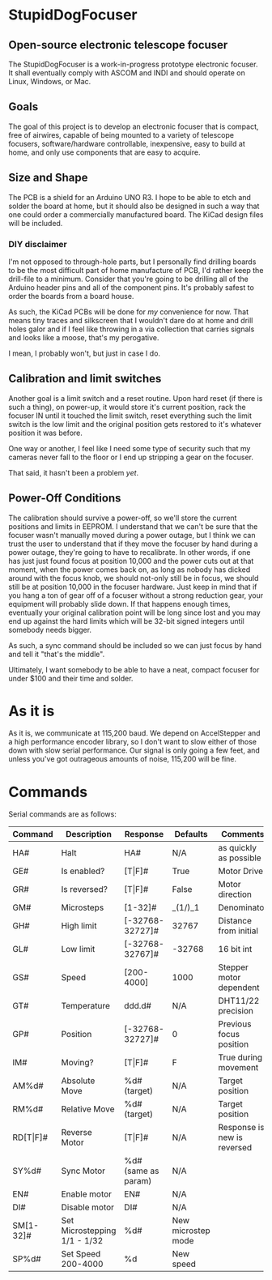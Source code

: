 # StupidDogFocuser

## Open-source electronic telescope focuser

The StupidDogFocuser is a work-in-progress prototype electronic focuser. It shall eventually comply with ASCOM and INDI and should operate on Linux, Windows, or Mac.

## Goals

The goal of this project is to develop an electronic focuser that is compact, free of airwires, capable of being mounted to a variety of telescope focusers, software/hardware controllable, inexpensive, easy to build at home, and only use components that are easy to acquire.

## Size and Shape

The PCB is a shield for an Arduino UNO R3. I hope to be able to etch and solder the board at home, but it should also be designed in such a way that one could order a commercially manufactured board. The KiCad design files will be included.

### DIY disclaimer
I'm not opposed to through-hole parts, but I personally find drilling boards to be the most difficult part of home manufacture of PCB, I'd rather keep the drill-file to a minimum. Consider that you're going to be drilling all of the Arduino header pins and all of the component pins. It's probably safest to order the boards from a board house.

As such, the KiCad PCBs will be done for _my_ convenience for now. That means tiny traces and silkscreen that I wouldn't dare do at home and drill holes galor and if I feel like throwing in a via collection that carries signals and looks like a moose, that's my perogative.

I mean, I probably won't, but just in case I do.

## Calibration and limit switches

Another goal is a limit switch and a reset routine. Upon hard reset (if there is such a thing), on power-up, it would store it's current position, rack the focuser IN until it touched the limit switch, reset everything such the limit switch is the low limit and the original position gets restored to it's whatever position it was before.

One way or another, I feel like I need some type of security such that my cameras never fall to the floor or I end up stripping a gear on the focuser.

That said, it hasn't been a problem _yet_.
## Power-Off Conditions

The calibration should survive a power-off, so we'll store the current positions and limits in EEPROM. I understand that we can't be sure that the focuser wasn't manually moved during a power outage, but I think we can trust the user to understand that if they move the focuser by hand during a power outage, they're going to have to recalibrate. In other words, if one has just just found focus at position 10,000 and the power cuts out at that moment, when the power comes back on, as long as nobody has dicked around with the focus knob, we should not-only still be in focus, we should still be at position 10,000 in the focuser hardware. Just keep in mind that if you hang a ton of gear off of a focuser without a strong reduction gear, your equipment will probably slide down. If that happens enough times, eventually your original calibration point will be long since lost and you may end up against the hard limits which will be 32-bit signed integers until somebody needs bigger.

As such, a sync command should be included so we can just focus by hand and tell it "that's the middle".

Ultimately, I want somebody to be able to have a neat, compact focuser for under $100 and their time and solder.


# As it is

As it is, we communicate at 115,200 baud. We depend on AccelStepper and a high performance encoder library, so I don't want to slow either of those down with slow serial performance. Our signal is only going a few feet, and unless you've got outrageous amounts of noise, 115,200 will be fine.

# Commands

Serial commands are as follows:

| Command | Description | Response        | Defaults | Comments |
| ---     | ---         | ---             | ---      | --- |
| HA#	  | Halt        | HA#             | N/A      | as quickly as possible |
| GE# 	  | Is enabled? | [T\|F]#          | True     | Motor Driver |
| GR#     | Is reversed?| [T\|F]#          | False    | Motor direction |
| GM#     | Microsteps  | [1-32]#         | _(1/)_1  | Denominator |
| GH#     | High limit  | [-32768-32727]# | 32767    | Distance from initial |
| GL#     | Low limit   | [-32768-32767]# | -32768   | 16 bit int |
| GS#     | Speed       | [200-4000]      | 1000     | Stepper motor dependent |
| GT#     | Temperature | ddd.d#          | N/A      | DHT11/22 precision  |
| GP#     | Position    | [-32768-32727]# | 0        | Previous focus position |
| IM#     | Moving?     | [T\|F]#          | F        | True during movement |
| AM%d#   | Absolute Move | %d# (target) | N/A      | Target position|
| RM%d#   | Relative Move | %d# (target) | N/A      | Target position |
| RD[T\|F]#     | Reverse Motor | [T\|F]#       | N/A      | Response is new is reversed |
| SY%d#   | Sync Motor | %d# (same as param) | N/A  | |
| EN#     | Enable motor | EN#          | N/A| ||
| DI#     | Disable motor| DI#          | N/A | |
| SM[1-32]# | Set Microstepping 1/1 - 1/32 | %d# | New microstep mode |
| SP%d#   | Set Speed 200-4000 | %d | New speed |

